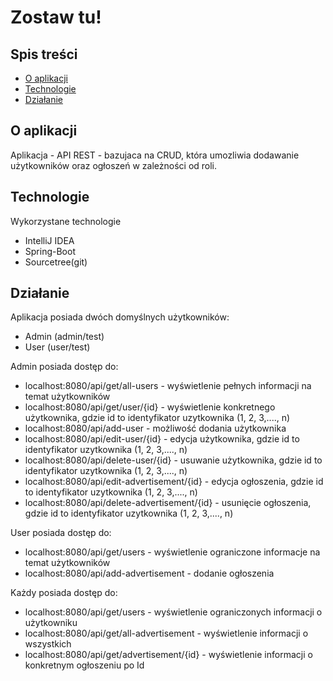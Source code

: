 # Zostaw tu!
## Spis treści
* [O aplikacji](#o-aplikacji)
* [Technologie](#technologie)
* [Działanie](#działanie)

## O aplikacji
Aplikacja - API REST - bazujaca na CRUD, która umozliwia dodawanie użytkowników oraz ogłoszeń w zależności od roli.
	
## Technologie
Wykorzystane technologie
* IntelliJ IDEA
* Spring-Boot
* Sourcetree(git)

## Działanie
Aplikacja posiada dwóch domyślnych użytkowników:
* Admin (admin/test)
* User (user/test)

Admin posiada dostęp do:
* localhost:8080/api/get/all-users - wyświetlenie pełnych informacji na temat użytkowników
* localhost:8080/api/get/user/{id} - wyświetlenie konkretnego użytkownika, gdzie id to identyfikator uzytkownika (1, 2, 3,...., n)
* localhost:8080/api/add-user - możliwość dodania użytkownika
* localhost:8080/api/edit-user/{id} - edycja użytkownika, gdzie id to identyfikator uzytkownika (1, 2, 3,...., n)
* localhost:8080/api/delete-user/{id} - usuwanie użytkownika, gdzie id to identyfikator uzytkownika (1, 2, 3,...., n)
* localhost:8080/api/edit-advertisement/{id} - edycja ogłoszenia, gdzie id to identyfikator uzytkownika (1, 2, 3,...., n)
* localhost:8080/api/delete-advertisement/{id} - usunięcie ogłoszenia, gdzie id to identyfikator uzytkownika (1, 2, 3,...., n)

User posiada dostęp do:
* localhost:8080/api/get/users - wyświetlenie ograniczone informacje na temat użytkowników
* localhost:8080/api/add-advertisement - dodanie ogłoszenia

Każdy posiada dostęp do:
* localhost:8080/api/get/users - wyświetlenie ograniczonych informacji o użytkowniku
* localhost:8080/api/get/all-advertisement - wyświetlenie informacji o wszystkich 
* localhost:8080/api/get/advertisement/{id} - wyświetlenie informacji o konkretnym ogłoszeniu po Id
 
  


  
